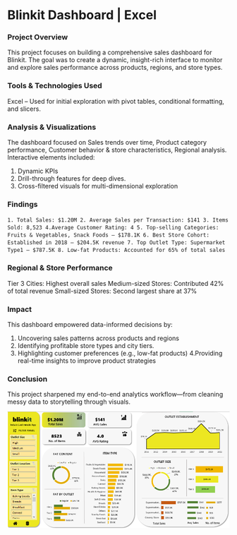 # Blinkit Dashboard | Excel

### Project Overview
This project focuses on building a comprehensive sales dashboard for Blinkit. The goal was to create a dynamic, insight-rich interface to monitor and explore sales performance across products, regions, and store types.

### Tools & Technologies Used
Excel – Used for initial exploration with pivot tables, conditional formatting, and slicers. 

### Analysis & Visualizations
The dashboard focused on Sales trends over time, Product category performance, Customer behavior & store characteristics, Regional analysis.
Interactive elements included:
1. Dynamic KPIs
2. Drill-through features for deep dives.
3. Cross-filtered visuals for multi-dimensional exploration

### Findings

``1. Total Sales: $1.20M
2. Average Sales per Transaction: $141
3. Items Sold: 8,523
4.Average Customer Rating: 4
5. Top-selling Categories: Fruits & Vegetables, Snack Foods – $178.1K
6. Best Store Cohort: Established in 2018 – $204.5K revenue
7. Top Outlet Type: Supermarket Type1 – $787.5K
8. Low-fat Products: Accounted for 65% of total sales``

### Regional & Store Performance
Tier 3 Cities: Highest overall sales
Medium-sized Stores: Contributed 42% of total revenue
Small-sized Stores: Second largest share at 37%

### Impact
This dashboard empowered data-informed decisions by:

1. Uncovering sales patterns across products and regions
2. Identifying profitable store types and city tiers.
2. Highlighting customer preferences (e.g., low-fat products)
4.Providing real-time insights to improve product strategies

### Conclusion
This project sharpened my end-to-end analytics workflow—from cleaning messy data to storytelling through visuals. 


 ![Dashboard Preview](https://github.com/ujjwalofficial092/blinkitdashboard/blob/main/Dashboard%20Image.png)
